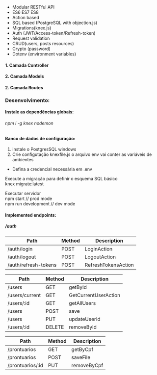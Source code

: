 
<ul dir="auto">
<li>Modular RESTful API</li>
<li>ES6 ES7 ES8</li>
<li>Action based</li>
<li>SQL based (PostgreSQL with objection.js)</li>
<li>Migrations(knex.js)</li>
<li>Auth (JWT/Access-token/Refresh-token)</li>
<li>Request validation</li>
<li>CRUD(users, posts resources)</li>
<li>Crypto (password)</li>
<li>Dotenv (environment variables)</li>
</ul>

<h4>1. Camada Controller</h4>
<h4>2. Camada Models</h4>
<h4>2. Camada Routes</h4>

<h3>Desenvolvimento:</h3>

<h4>Instale as dependências globais:</h4>

<h6>npm i -g knex nodemon</h6>

<h4>Banco de dados de configuração:</h4>

1. instale o PostgresSQL windows
2. Crie configutação knexfile.js o arquivo env vai conter as variáveis de ambientes

- Defina a credencial necessária em .env

<p dir="auto">Execute a migração para definir o esquema SQL básico <br>
knex migrate:latest</p>


<p dir="auto">Executar servidor <br>
npm start // prod mode <br>
npm run development // dev mode</p>

<h4>Implemented endpoints:</h4>

<h5>/auth</h5>


<table>
<thead>
<tr>
<th>Path</th>
<th>Method</th>
<th>Description</th>
</tr>
</thead>
<tbody>
<tr>
<td>/auth/login</td>
<td>POST</td>
<td>LoginAction</td>
</tr>
<tr>
<td>/auth/logout</td>
<td>POST</td>
<td>LogoutAction</td>
</tr>
<tr>
<td>/auth/refresh-tokens</td>
<td>POST</td>
<td>RefreshTokensAction</td>
</tr>
</tbody>
</table>

<table>
<thead>
<tr>
<th>Path</th>
<th>Method</th>
<th>Description</th>
</tr>
</thead>
<tbody>
<tr>
<td>/users</td>
<td>GET</td>
<td>getById</td>
</tr>
<tr>
<td>/users/current</td>
<td>GET</td>
<td>GetCurrentUserAction</td>
</tr>
<tr>
<td>/users/:id</td>
<td>GET</td>
<td>getAllUsers</td>
</tr>
<tr>
<td>/users</td>
<td>POST</td>
<td>save</td>
</tr>
<tr>
<td>/users</td>
<td>PUT</td>
<td>updateUserId</td>
</tr>
<tr>
<td>/users/:id</td>
<td>DELETE</td>
<td>removeById</td>
</tr>
</tbody>
 
 <table>
<thead>
<tr>
<th>Path</th>
<th>Method</th>
<th>Description</th>
</tr>
</thead>
<tbody>
<tr>
<td>/prontuarios</td>
<td>GET</td>
<td>getByCpf</td>
</tr>
<tr>
<td>/prontuarios</td>
<td>POST</td>
<td>saveFile</td>
</tr>
<tr>
<td>/prontuarios/:id</td>
<td>PUT</td>
<td>removeByCpf</td>
</tr>
</tbody>
</table>
